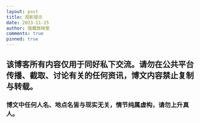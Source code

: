 ```yaml
---
layout: post
title: 观影提示
date: 2023-11-25
author: 饿魔放映室
comments: true
pinned: true
--- 
```


## 该博客所有内容仅用于同好私下交流。请勿在公共平台传播、截取、讨论有关的任何资讯，博文内容禁止复制与转载。 ##
### 博文中任何人名、地点名皆与现实无关，情节纯属虚构，请勿上升真人。 ###